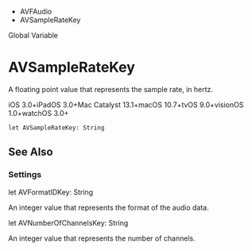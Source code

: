 

- AVFAudio
-  AVSampleRateKey 

Global Variable

# AVSampleRateKey

A floating point value that represents the sample rate, in hertz.

iOS 3.0+iPadOS 3.0+Mac Catalyst 13.1+macOS 10.7+tvOS 9.0+visionOS 1.0+watchOS 3.0+

``` source
let AVSampleRateKey: String
```

## See Also

### Settings

let AVFormatIDKey: String

An integer value that represents the format of the audio data.

let AVNumberOfChannelsKey: String

An integer value that represents the number of channels.

